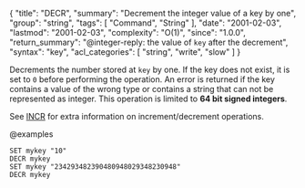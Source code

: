 {
  "title": "DECR",
  "summary": "Decrement the integer value of a key by one",
  "group": "string",
  "tags": [
    "Command",
    "String"
  ],
  "date": "2001-02-03",
  "lastmod": "2001-02-03",
  "complexity": "O(1)",
  "since": "1.0.0",
  "return_summary": "@integer-reply: the value of `key` after the decrement",
  "syntax": "key",
  "acl_categories": [
    "string",
    "write",
    "slow"
  ]
}

Decrements the number stored at `key` by one.
If the key does not exist, it is set to `0` before performing the operation.
An error is returned if the key contains a value of the wrong type or contains a
string that can not be represented as integer.
This operation is limited to **64 bit signed integers**.

See [INCR](/commands/incr) for extra information on increment/decrement operations.

@examples

```cli
SET mykey "10"
DECR mykey
SET mykey "234293482390480948029348230948"
DECR mykey
```

